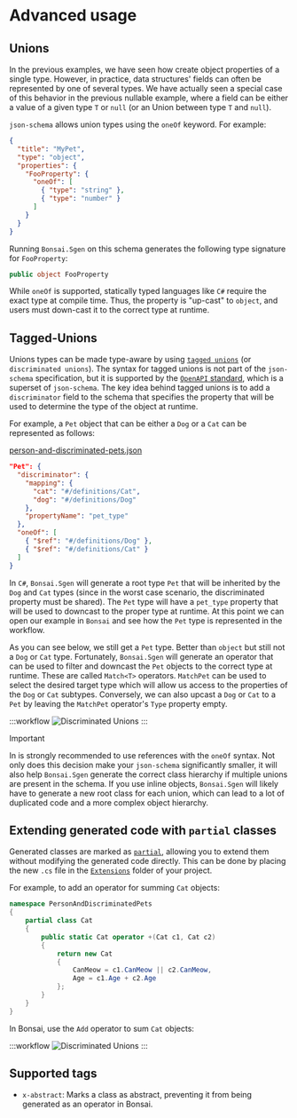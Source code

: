 # Advanced usage

## Unions

In the previous examples, we have seen how create object properties of a single type. However, in practice, data structures' fields can often be represented by one of several types. We have actually seen a special case of this behavior in the previous nullable example, where a field can be either a value of a given type `T` or `null` (or an Union between type `T` and `null`).

`json-schema` allows union types using the `oneOf` keyword. For example:

```json
{
  "title": "MyPet",
  "type": "object",
  "properties": {
    "FooProperty": {
      "oneOf": [
        { "type": "string" },
        { "type": "number" }
      ]
    }
  }
}
```

Running `Bonsai.Sgen` on this schema generates the following type signature for `FooProperty`:

```csharp
public object FooProperty
```

While `oneOf` is supported, statically typed languages like `C#` require the exact type at compile time. Thus, the property is "up-cast" to `object`, and users must down-cast it to the correct type at runtime.

## Tagged-Unions

Unions types can be made type-aware by using [`tagged unions`](https://en.wikipedia.org/wiki/Tagged_union) (or `discriminated unions`). The syntax for tagged unions is not part of the `json-schema` specification, but it is supported by the [`OpenAPI` standard](https://swagger.io/docs/specification/v3_0/data-models/inheritance-and-polymorphism/#discriminator), which is a superset of `json-schema`. The key idea behind tagged unions is to add a `discriminator` field to the schema that specifies the property that will be used to determine the type of the object at runtime.

For example, a `Pet` object that can be either a `Dog` or a `Cat` can be represented as follows:

[person-and-discriminated-pets.json](~/workflows/person-and-discriminated-pets.json)

```json
"Pet": {
  "discriminator": {
    "mapping": {
      "cat": "#/definitions/Cat",
      "dog": "#/definitions/Dog"
    },
    "propertyName": "pet_type"
  },
  "oneOf": [
    { "$ref": "#/definitions/Dog" },
    { "$ref": "#/definitions/Cat" }
  ]
}
```

In `C#`, `Bonsai.Sgen` will generate a root type `Pet` that will be inherited by the `Dog` and `Cat` types (since in the worst case scenario, the discriminated property must be shared). The `Pet` type will have a `pet_type` property that will be used to downcast to the proper type at runtime. At this point we can open our example in `Bonsai` and see how the `Pet` type is represented in the workflow.

As you can see below, we still get a `Pet` type. Better than `object` but still not a `Dog` or `Cat` type. Fortunately, `Bonsai.Sgen` will generate an operator that can be used to filter and downcast the `Pet` objects to the correct type at runtime. These are called `Match<T>` operators. `MatchPet` can be used to select the desired target type which will allow us access to the properties of the `Dog` or `Cat` subtypes. Conversely, we can also upcast a `Dog` or `Cat` to a `Pet` by leaving the `MatchPet` operator's `Type` property empty.

:::workflow
![Discriminated Unions](~/workflows/person-pet-discriminated-union.bonsai)
:::

> [!Important]
> In is strongly recommended to use references with the `oneOf` syntax. Not only does this decision make your `json-schema` significantly smaller, it will also help `Bonsai.Sgen` generate the correct class hierarchy if multiple unions are present in the schema. If you use inline objects, `Bonsai.Sgen` will likely have to generate a new root class for each union, which can lead to a lot of duplicated code and a more complex object hierarchy.



## Extending generated code with `partial` classes

Generated classes are marked as [`partial`](https://learn.microsoft.com/en-us/dotnet/csharp/programming-guide/classes-and-structs/partial-classes-and-methods), allowing you to extend them without modifying the generated code directly. This can be done by placing the new `.cs` file in the [`Extensions`](https://bonsai-rx.org/docs/articles/scripting-extensions.html) folder of your project.

For example, to add an operator for summing `Cat` objects:

```csharp
namespace PersonAndDiscriminatedPets
{
    partial class Cat
    {
        public static Cat operator +(Cat c1, Cat c2)
        {
            return new Cat
            {
                CanMeow = c1.CanMeow || c2.CanMeow,
                Age = c1.Age + c2.Age
            };
        }
    }
}
```

In Bonsai, use the `Add` operator to sum `Cat` objects:

:::workflow
![Discriminated Unions](~/workflows/sum-cats.bonsai)
:::

## Supported tags

- `x-abstract`: Marks a class as abstract, preventing it from being generated as an operator in Bonsai.
